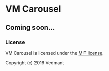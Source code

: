 # VM Carousel

## Coming soon...

### License
  
VM Carousel is licensed under the [MIT license](http://opensource.org/licenses/MIT).

Copyright (c) 2016 Vedmant